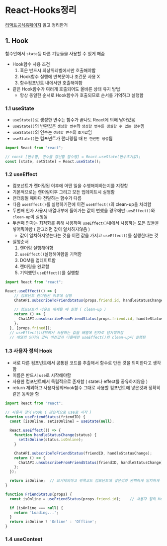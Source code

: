 # React-Hooks정리
[리액트공식홈페이지](https://ko.reactjs.org/docs/hooks-intro.html) 읽고 정리한거

## 1. Hook
함수안에서 `state`등 다른 기능들을 사용할 수 있게 해줌
+ Hook함수 사용 조건
    1. 훅은 반드시 최상위레벨에서만 호출해야함
    2. Hook함수 실행에 반복문이나 조건문 사용 X 
    3. 함수컴포넌트 내에서만 호출해야함
+ 같은 Hook함수가 여러개 호출되어도 올바른 상태 유지 방법
    + 항상 동일한 순서로 Hook함수가 호출되므로 순서를 기억하고 실행함

### 1.1 useState
+ `useState()`로 생성한 변수는 함수가 끝나도 React에 의해 남아있음        
+ `useState()`의 반환값은 `생성할 변수`와 `생성할 변수를 갱실할 수 있는 함수`임
+ `useState()`의 인수는 `생성할 변수`의 `초기값`임
+ `useState()`는 컴포넌트가 랜더링될 때 `단 한번만 생성`됨

```javascript
import React from "react";

// const [변수명, 변수를 갱신할 함수명] = React.useState(변수초기값);
const [state, setState] = React.useState();
```

### 1.2 useEffect
+ 컴포넌트가 랜더링된 이후에 어떤 일을 수행해야하는지를 지정함
+ 기본적으로는 랜더링이후 그리고 모든 업데이트시 실행함
+ 랜더링될 때마다 전달하는 함수가 다름
+ 다음 `useEffect()`를 실행하기전에 이전 `useEffect()`의 clean-up을 처리함
+ 두번째 인자 사용시 배열내부에 들어가는 값이 변했을 경우에만 `uesEffect()`와 `clean-up`이 실행됨
+ 두번째 인자는 최적화를 위해 사용하며 `useEffect()`내에서 사용하는 모든 값들을 넣어줘야함 ( 안그러면 값이 일치하지않음 )
    + 값이 일치하지않는다는 것을 이전 값을 가지고 `useEffect()`를 실행한다는 것
+ 실행순서
    1. 랜더링 실행해야함
    2. `useEffect()`실행해야함을 기억함
    3. DOM을 업데이트함
    4. 랜더링을 완료함
    5. 기억했던 `useEffect()`를 실행함

```javascript
import React from "react";

React.useEffect(() => {
    // 컴포넌트 랜더링된 이후에 실행
    ChatAPI.subscribeToFriendStatus(props.friend.id, handleStatusChange);
    
    // 컴포넌트가 마운트 해제될 때 실행 ( clean-up )
    return () => {
      ChatAPI.unsubscribeFromFriendStatus(props.friend.id, handleStatusChange);
    };
  }, [props.frined]);
  // useEffect()내부에서 사용하는 값을 배열에 인자로 넘겨줘야함
  // 배열의 인자의 값이 이전값과 다를때만 useEffect()와 clean-up이 실행됨 
```

### 1.3 사용자 정의 Hook
+ 서로 다른 컴포넌트에서 공통된 코드를 추출해서 함수로 만든 것을 의미한다고 생각함
+ 이름은 반드시 `use`로 시작해야함
+ 사용한 컴포넌트에서 독립적으로 존재함 ( state나 effect를 공유하지않음 )
+ return 제외하고 사용자정의Hook함수 그대로 사용할 컴포넌트에 넣은것과 정확히 같은 동작을 함

```javascript
import React from "react";

// 사용자 정의 Hook ( 관습적으로 use로 시작 )
function useFriendStatus(friendID) {
  const [isOnline, setIsOnline] = useState(null);

  React.useEffect(() => {
    function handleStatusChange(status) {
      setIsOnline(status.isOnline);
    }

    ChatAPI.subscribeToFriendStatus(friendID, handleStatusChange);
    return () => {
      ChatAPI.unsubscribeFromFriendStatus(friendID, handleStatusChange);
    };
  });

  return isOnline;  // 요거제외하고 위쪽코드 컴포넌트에 넣은것과 완벽하게 일치하게 동작함
}

function FriendStatus(props) {
  const isOnline = useFriendStatus(props.friend.id);    // 사용자 정의 Hook함수 사용

  if (isOnline === null) {
    return 'Loading...';
  }
  return isOnline ? 'Online' : 'Offline';
}
```

### 1.4 useContext
